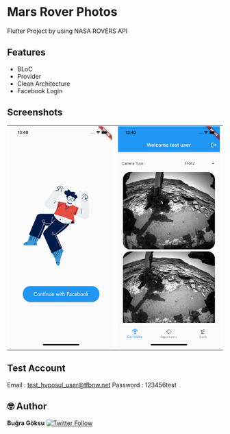# Mars Rover Photos

Flutter Project by using NASA ROVERS API

## Features

 - BLoC
 - Provider
 - Clean Architecture
 - Facebook Login
## Screenshots
<table>
    <tr>
        <td><img src="screenshots/login.png" width="300"></td>
        <td><img src="screenshots/home.png" width="300"></td>
    </tr>
</table>

## Test Account

Email : test_hvposul_user@tfbnw.net
Password : 123456test

## 🤓 Author
**Buğra Göksu** [![Twitter Follow](https://img.shields.io/twitter/follow/bugragoksu.svg?style=social)](https://twitter.com/bugragoksu)